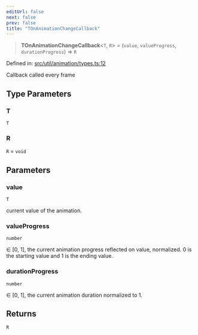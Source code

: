 ```yaml
---
editUrl: false
next: false
prev: false
title: "TOnAnimationChangeCallback"
---
```


> **TOnAnimationChangeCallback**\<`T`, `R`\> = (`value`, `valueProgress`, `durationProgress`) => `R`

Defined in: [src/util/animation/types.ts:12](https://github.com/fabricjs/fabric.js/blob/b4f67b1cfd353d0e2763b168e07bce6b67895452/src/util/animation/types.ts#L12)

Callback called every frame

## Type Parameters

### T

`T`

### R

`R` = `void`

## Parameters

### value

`T`

current value of the animation.

### valueProgress

`number`

∈ [0, 1], the current animation progress reflected on value, normalized.
0 is the starting value and 1 is the ending value.

### durationProgress

`number`

∈ [0, 1], the current animation duration normalized to 1.

## Returns

`R`
